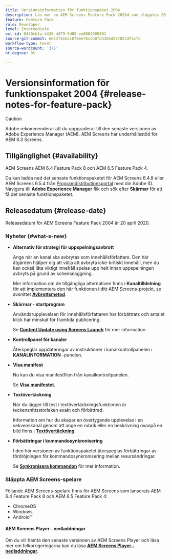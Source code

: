 ```yaml
---
title: Versionsinformation för funktionspaket 2004
description: Läs mer om AEM Screens Feature Pack 20204 som släpptes 20 april 2020.
feature: Feature Pack
role: Developer
level: Intermediate
exl-id: 0440cb1a-4436-4479-9d88-ea8884905801
source-git-commit: 6643f4162c8f0ee7bcdb0fd3305d3978234f5cfd
workflow-type: tm+mt
source-wordcount: '375'
ht-degree: 0%

---
```


# Versionsinformation för funktionspaket 2004 {#release-notes-for-feature-pack}

>[!CAUTION]
>
>Adobe rekommenderar att du uppgraderar till den senaste versionen av Adobe Experience Manager (AEM). AEM Screens har underhållsstöd för AEM 6.3 Screens.

## Tillgänglighet {#availability}

AEM Screens AEM 6.4 Feature Pack 8 och AEM 6.5 Feature Pack 4.

Du kan ladda ned det senaste funktionspaketet för AEM Screens 6.4.8 eller AEM Screens 6.5.4 från [Programdistributionsportal](https://experience.adobe.com/#/downloads/content/software-distribution/en/aem.html) med din Adobe ID. Navigera till **Adobe Experience Manager** flik och sök efter **Skärmar** för att få det senaste funktionspaketet.

## Releasedatum {#release-date}

Releasedatum för AEM Screens Feature Pack 2004 är 20 april 2020.

### Nyheter {#what-s-new}

* **Alternativ för strategi för uppspelningsavbrott**

  Ange när en kanal ska avbrytas som innehållsförfattare. Den här åtgärden hjälper dig att välja att avbryta icke-kritiskt innehåll, men du kan också låta viktigt innehåll spelas upp helt innan uppspelningen avbryts på grund av schemaläggning.

  Mer information om de tillgängliga alternativen finns i **Kanaltilldelning** för att implementera den här funktionen i ditt AEM Screens-projekt, se avsnittet **[Avbrottsmetod](/help/user-guide/channel-assignment.md#interruption-method-channel)**.

* **Skärmar - startprogram**

  Användarupplevelsen för innehållsförfattaren har förbättrats och antalet klick har minskat för framtida publicering.

  Se **[Content Update using Screens Launch](launches.md)** för mer information.

* **Kontrollpanel för kanaler**

  Återspeglar uppdateringar av instruktioner i kanalkontrollpanelen i **KANALINFORMATION** -panelen.


* **Visa manifest**

  Nu kan du visa manifestfilen från kanalkontrollpanelen.

  Se **[Visa manifestet](/help/user-guide/managing-channels.md#view-manifest)**.

* **Textövertäckning**

  När du lägger till test i textövertäckningsfunktionen är teckensnittsstorleken exakt och förbättrad.

  Information om hur du skapar en övertygande upplevelse i en sekvenskanal genom att ange en rubrik eller en beskrivning ovanpå en bild finns i **[Textövertäckning](text-overlay.md)**.

* **Förbättringar i kommandosynkronisering**

  I den här versionen av funktionspaketet återspeglas förbättringar av fördröjningen för kommandosynkronisering mellan resursändringar.

  Se **[Synkronisera kommandon](using-command-sync.md)** för mer information.

### Släppta AEM Screens-spelare

Följande AEM Screens-spelare finns för AEM Screens som lanserats AEM 6.4 Feature Pack 8 och AEM 6.5 Feature Pack 4:

* ChromeOS
* Windows
* Android™

#### AEM Screens Player - nedladdningar

Om du vill hämta den senaste versionen av AEM Screens Player och läsa mer om felkorrigeringarna kan du läsa **[AEM Screens Player - nedladdningar](https://download.macromedia.com/screens/)**.

